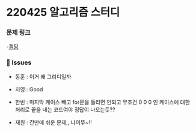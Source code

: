 # 220425 알고리즘 스터디

### 문제 링크

-[캠핑](https://www.acmicpc.net/problem/4796)

### 👾 Issues

- 동훈 : 이거 왜 그리디일까

- 지영 : Good

- 한빈 : 마지막 케이스 빼고 for문을 돌리면 안되고 무조건 0 0 0 인 케이스에 대한 처리로 끝을 내는 코드여야 정답이 나오는듯??

- 재원 : 간만에 쉬운 문제,, 나이뚜~!!
